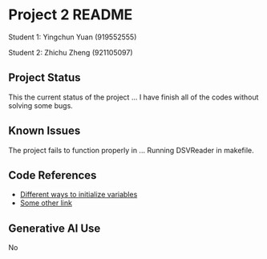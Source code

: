 # Project 2 README

Student 1: Yingchun Yuan (919552555)

Student 2: Zhichu Zheng (921105097)

## Project Status
This the current status of the project ...
I have finish all of the codes without solving some bugs.

## Known Issues
The project fails to function properly in ...
Running DSVReader in makefile.

## Code References
* [Different ways to initialize variables](https://stackoverflow.com/questions/22543875/different-ways-to-initialize-variables)
* [Some other link](https://stackoverflow.com)

## Generative AI Use
No

